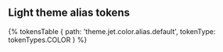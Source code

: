 
## Light theme alias tokens

{% tokensTable {
 path: 'theme.jet.color.alias.default',
 tokenType: tokenTypes.COLOR
} %}
